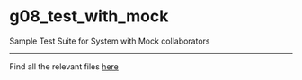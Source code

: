 # g08_test_with_mock

Sample Test Suite for System with Mock collaborators
____________
Find all the relevant files [here](https://github.com/EliDll/g08_test_with_mock/tree/main/src/main/java)
